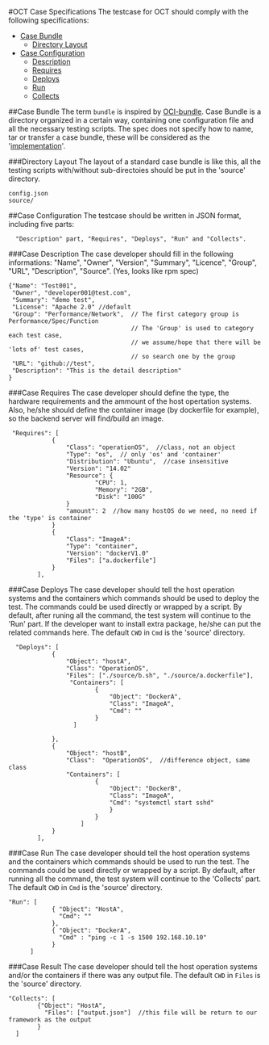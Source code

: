 #OCT Case Specifications
The testcase for OCT should comply with the following specifications:
- [Case Bundle](#case-bundle)
  - [Directory Layout](#directory-layout)
- [Case Configuration](#case-configuration)
  - [Description](#case-description)
  - [Requires](#case-requires)
  - [Deploys](#case-deploys)
  - [Run](#case-run)
  - [Collects](#case-result)

##Case Bundle
The term `bundle` is inspired by [OCI-bundle](https://github.com/opencontainers/specs/blob/master/bundle.md).
Case Bundle is a directory organized in a certain way, containing one configuration file and all the necessary testing scripts. The spec does not specify how to name, tar or transfer a case bundle, these will be considered as the '[implementation](#implementation)'. 

###Directory Layout
The layout of a standard case bundle is like this, all the testing scripts with/without sub-directoies should be put in the 'source' directory.
```
config.json
source/
```

##Case Configuration
The testcase should be written in JSON format, including five parts:
```
  "Description" part, "Requires", "Deploys", "Run" and "Collects". 
```

###Case Description
The case developer should fill in the following informations:
  "Name", "Owner", "Version", "Summary", "Licence", "Group", "URL", "Description", "Source". 
(Yes, looks like rpm spec)
```
{"Name": "Test001", 
 "Owner", "developer001@test.com", 
 "Summary": "demo test",
 "License": "Apache 2.0" //default
 "Group": "Performance/Network",  // The first category group is Performance/Spec/Function
                                  // The 'Group' is used to category each test case, 
                                  // we assume/hope that there will be 'lots of' test cases, 
                                  // so search one by the group
 "URL": "github://test",
 "Description": "This is the detail description"
}
```

###Case Requires
The case developer should define the type, the hardware requirements and the ammount of the host opertation systems.
Also, he/she should define the container image (by dockerfile for example), so the backend server will find/build an image.
```
 "Requires": [
            {
                "Class": "operationOS",  //class, not an object
                "Type": "os",  // only 'os' and 'container'
                "Distribution": "Ubuntu",  //case insensitive
                "Version": "14.02"
                "Resource": {
                        "CPU": 1,
                        "Memory": "2GB",
                        "Disk": "100G"
                }
                "amount": 2  //how many hostOS do we need, no need if the 'type' is container
            }
            {
                "Class": "ImageA": 
                "Type": "container",
                "Version": "dockerV1.0"
                "Files": ["a.dockerfile"]
            }
        ],
```

###Case Deploys
The case developer should tell the host operation systems and the containers 
which commands should be used to deploy the test.
The commands could be used directly or wrapped by a script. 
By default, after runing all the command, the test system will continue to the 'Run' part.
If the developer want to install extra package, he/she can put the related commands here. 
The default `CWD` in `Cmd` is the 'source' directory.
```
  "Deploys": [
            {
                "Object": "hostA",
                "Class": "OperationOS",
                "Files": ["./source/b.sh", "./source/a.dockerfile"],
                 "Containers": [
                        {
                            "Object": "DockerA",
                            "Class": "ImageA",
                            "Cmd": ""
                        }
                  ]
                
            },
            {
                "Object": "hostB",
                "Class":  "OperationOS",  //difference object, same class
                "Containers": [
                        {
                            "Object": "DockerB",
                            "Class": "ImageA",
                            "Cmd": "systemctl start sshd"
                            }
                        }
                    ]
            }
        ],
```         

###Case Run
The case developer should tell the host operation systems and the containers
which commands should be used to run the test. The commands could be used 
directly or wrapped by a script. By default, after running all the command, the test 
system will continue to the 'Collects' part.
The default `CWD` in `Cmd` is the 'source' directory.
```
"Run": [
            { "Object": "HostA",
              "Cmd": ""
            }, 
            { "Object": "DockerA",
              "Cmd" : "ping -c 1 -s 1500 192.168.10.10"
            }
      ]
```

###Case Result
The case developer should tell the host operation systems and/or the containers 
if there was any output file.
The default `CWD` in `Files` is the 'source' directory.
```
"Collects": [
        {"Object": "HostA",
          "Files": ["output.json"]  //this file will be return to our framework as the output
        }
  ]
```
